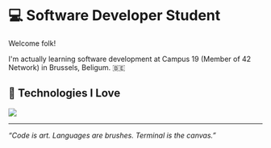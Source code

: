 # 💻 Software Developer Student

Welcome folk!

I'm actually learning software development at Campus 19 (Member of 42 Network) in Brussels, Beligum. 🇧🇪

## 🧬 Technologies I Love

[![](https://skillicons.dev/icons?i=bash,c,go,typescript,react,next,tailwindcss,prisma,postgresql,linux,kali,github,docker,aws)](https://skillicons.dev)

---

*“Code is art. Languages are brushes. Terminal is the canvas.”*
